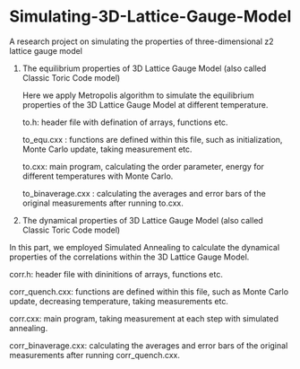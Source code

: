 # Simulating-3D-Lattice-Gauge-Model
A research project on simulating the properties of three-dimensional z2 lattice gauge model
1) The equilibrium properties of 3D Lattice Gauge Model (also called Classic Toric Code model)

   Here we apply Metropolis algorithm to simulate the equilibrium properties of the 3D Lattice Gauge Model at different temperature. 
   
   to.h: header file with defination of arrays, functions etc.
   
   to_equ.cxx : functions are defined within this file, such as initialization, Monte Carlo update, taking measurement etc.
   
   to.cxx: main program, calculating the order parameter, energy for different temperatures with Monte Carlo.
   
   to_binaverage.cxx : calculating the averages and error bars of the original measurements after running to.cxx.
  
 2) The dynamical properties of 3D Lattice Gauge Model (also called Classic Toric Code model)
 
   In this part, we employed Simulated Annealing to calculate the dynamical properties of the correlations within the 3D Lattice Gauge     Model.
   
   corr.h: header file with dininitions of arrays, functions etc.
   
   corr_quench.cxx: functions are defined within this file, such as Monte Carlo update, decreasing temperature, taking measurements etc.
   
   corr.cxx: main program, taking measurement at each step with simulated annealing.
   
   corr_binaverage.cxx: calculating the averages and error bars of the original measurements after running corr_quench.cxx.
